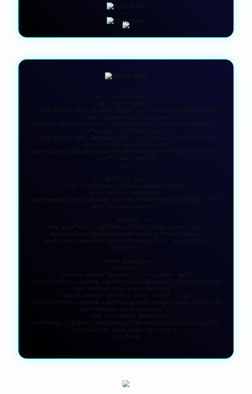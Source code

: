 <div align="center">

<!-- Cyberpunk Header Background -->
<img src="https://capsule-render.vercel.app/api?type=venom&height=300&color=gradient&customColorList=12,14,16,18,20,22,24,26,28,30&animation=twinkling" />

<!-- Cyberpunk Style Name -->
<div style="margin-top: -250px;">
  <div style="background: linear-gradient(90deg, #000000 0%, #0a0a2e 100%); padding: 20px; border-radius: 15px; border: 1px solid #00F5FF; box-shadow: 0 0 20px rgba(0,245,255,0.5);">
    <img src="https://readme-typing-svg.herokuapp.com?font=Orbitron&weight=900&size=35&pause=1000&color=00F5FF&center=true&vCenter=true&repeat=false&width=435&height=50&lines=👋+Hi%2C+I'm" alt="Greeting"/>
    <img src="https://readme-typing-svg.herokuapp.com?font=Orbitron&weight=900&size=50&pause=1000&color=00F5FF&center=true&vCenter=true&repeat=false&width=435&height=70&lines=NISCHAY+KHO" alt="Name"/>
    <img src="https://readme-typing-svg.herokuapp.com?font=JetBrains+Mono&weight=600&size=25&duration=4000&pause=1000&color=00F5FF&center=true&vCenter=true&width=435&height=50&lines=Full+Stack+Developer;Cloud+Engineer;Mobile+App+Developer" alt="Titles"/>
  </div>
</div>

<!-- Neon Social Links -->
<div style="margin: 30px 0;">
  <a href="https://www.linkedin.com/in/nischay-khobragade-69348b343/" style="text-decoration: none;">
    <img src="https://img.shields.io/badge/LinkedIn-000000?style=for-the-badge&logo=linkedin&logoColor=00F5FF&labelColor=000000" alt="LinkedIn" height="35"/>
  </a>
  &nbsp;&nbsp;
  <a href="mailto:nischaykhobragade25@gmail.com" style="text-decoration: none;">
    <img src="https://img.shields.io/badge/Email-000000?style=for-the-badge&logo=gmail&logoColor=00F5FF&labelColor=000000" alt="Email" height="35"/>
  </a>
  &nbsp;&nbsp;
  <a href="https://github.com/Nischay23" style="text-decoration: none;">
    <img src="https://img.shields.io/badge/GitHub-000000?style=for-the-badge&logo=github&logoColor=00F5FF&labelColor=000000" alt="GitHub" height="35"/>
  </a>
</div>

<!-- Tech Stack Section -->
<div style="margin: 50px 0;">
  <div style="background: linear-gradient(45deg, #000000 0%, #0a0a2e 100%); padding: 30px; border-radius: 20px; border: 1px solid #00F5FF; box-shadow: 0 0 30px rgba(0,245,255,0.2);">
    <img src="https://readme-typing-svg.herokuapp.com?font=Orbitron&weight=700&size=30&pause=1000&color=00F5FF&center=true&vCenter=true&repeat=false&width=435&height=50&lines=Tech+Stack" alt="Tech Stack"/>
    <br/><br/>
    <img src="https://skillicons.dev/icons?i=js,ts,python,cpp,java,react,nextjs,nodejs,express,mongodb,postgres,aws,docker,git,vscode,linux&theme=dark&perline=8" alt="Tech Stack" />
  </div>
</div>

<!-- GitHub Stats Section -->
<div style="margin: 50px 0;">
  <div style="background: linear-gradient(45deg, #000000 0%, #0a0a2e 100%); padding: 30px; border-radius: 20px; border: 1px solid #00F5FF; box-shadow: 0 0 30px rgba(0,245,255,0.2);">
    <img src="https://readme-typing-svg.herokuapp.com?font=Orbitron&weight=700&size=30&pause=1000&color=00F5FF&center=true&vCenter=true&repeat=false&width=435&height=50&lines=GitHub+Statistics" alt="GitHub Stats"/>
    <br/><br/>
    
    <!-- Stats Cards -->
    <p align="center">
      <img width="49%" height="195px" src="https://github-readme-stats-nischay.vercel.app/api?username=Nischay23&show_icons=true&count_private=true&hide_border=true&title_color=00F5FF&icon_color=00F5FF&text_color=c9d1d9&bg_color=0d1117" alt="Nischay's GitHub Stats"/> 
      <img width="49%" height="195px" src="https://github-readme-streak-stats.herokuapp.com/?user=Nischay23&hide_border=true&stroke=00F5FF&ring=00F5FF&fire=00F5FF&currStreakNum=00F5FF&sideNums=00F5FF&currStreakLabel=00F5FF&background=0d1117&dates=c9d1d9" alt="Streak Stats"/>
    </p>

    <!-- Activity Graph -->
    <img src="https://github-readme-activity-graph.vercel.app/graph?username=Nischay23&custom_title=Contribution%20Graph&bg_color=0d1117&color=00F5FF&line=00F5FF&point=00F5FF&area_color=00F5FF&area=true&hide_border=true" alt="Activity Graph"/>

    <!-- Trophies -->
    <img src="https://github-profile-trophy.vercel.app/?username=Nischay23&theme=darkhub&no-frame=true&no-bg=true&column=7&margin-w=15&margin-h=15" alt="GitHub Trophies"/>

    <!-- Snake Animation -->
    <picture>
      <source media="(prefers-color-scheme: dark)" srcset="https://github.com/Nischay23/Nischay23/blob/output/github-contribution-grid-snake-dark.svg"/>
      <source media="(prefers-color-scheme: light)" srcset="https://github.com/Nischay23/Nischay23/blob/output/github-contribution-grid-snake.svg"/>
      <img alt="Snake Animation" src="https://github.com/Nischay23/Nischay23/blob/output/github-contribution-grid-snake-dark.svg"/>
    </picture>

  </div>
</div>

<!-- Bottom Wave -->
<img src="https://capsule-render.vercel.app/api?type=waving&color=gradient&customColorList=12,14,16,18,20,22,24,26,28,30&height=100&section=footer"/>

</div>
